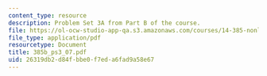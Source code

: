 ```yaml
---
content_type: resource
description: Problem Set 3A from Part B of the course.
file: https://ol-ocw-studio-app-qa.s3.amazonaws.com/courses/14-385-nonlinear-econometric-analysis-fall-2007/26319db2d84fbbe0f7eda6fad9a58e67_385b_ps3_07.pdf
file_type: application/pdf
resourcetype: Document
title: 385b_ps3_07.pdf
uid: 26319db2-d84f-bbe0-f7ed-a6fad9a58e67
---
```

